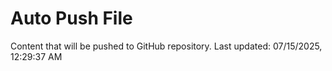# Auto Push File

Content that will be pushed to GitHub repository.
Last updated: 07/15/2025, 12:29:37 AM